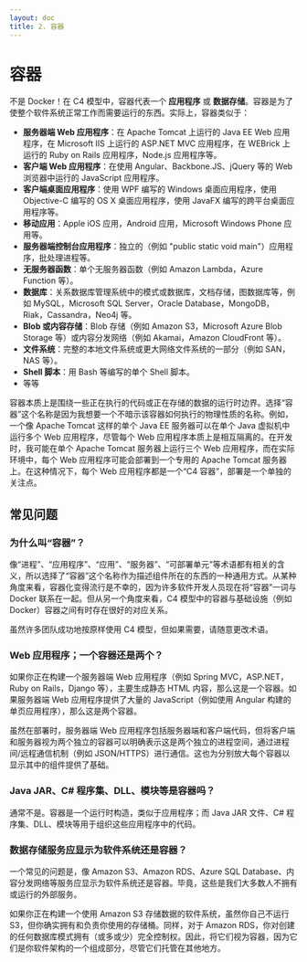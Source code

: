 ```yaml
---
layout: doc
title: 2. 容器
---
```


# 容器

不是 Docker！在 C4 模型中，容器代表一个 __应用程序__ 或 __数据存储__。容器是为了使整个软件系统正常工作而需要运行的东西。实际上，容器类似于：

- __服务器端 Web 应用程序__：在 Apache Tomcat 上运行的 Java EE Web 应用程序，在 Microsoft IIS 上运行的 ASP.NET MVC 应用程序，在 WEBrick 上运行的 Ruby on Rails 应用程序，Node.js 应用程序等。
- __客户端 Web 应用程序__：在使用 Angular、Backbone.JS、jQuery 等的 Web 浏览器中运行的 JavaScript 应用程序。
- __客户端桌面应用程序__：使用 WPF 编写的 Windows 桌面应用程序，使用 Objective-C 编写的 OS X 桌面应用程序，使用 JavaFX 编写的跨平台桌面应用程序等。
- __移动应用__：Apple iOS 应用，Android 应用，Microsoft Windows Phone 应用等。
- __服务器端控制台应用程序__：独立的（例如 "public static void main"）应用程序，批处理进程等。
- __无服务器函数__：单个无服务器函数（例如 Amazon Lambda，Azure Function 等）。
- __数据库__：关系数据库管理系统中的模式或数据库，文档存储，图数据库等，例如 MySQL，Microsoft SQL Server，Oracle Database，MongoDB，Riak，Cassandra，Neo4j 等。
- __Blob 或内容存储__：Blob 存储（例如 Amazon S3，Microsoft Azure Blob Storage 等）或内容分发网络（例如 Akamai，Amazon CloudFront 等）。
- __文件系统__：完整的本地文件系统或更大网络文件系统的一部分（例如 SAN，NAS 等）。
- __Shell 脚本__：用 Bash 等编写的单个 Shell 脚本。
- 等等

容器本质上是围绕一些正在执行的代码或正在存储的数据的运行时边界。选择“容器”这个名称是因为我想要一个不暗示该容器如何执行的物理性质的名称。例如，一个像 Apache Tomcat 这样的单个 Java EE 服务器可以在单个 Java 虚拟机中运行多个 Web 应用程序，尽管每个 Web 应用程序本质上是相互隔离的。在开发时，我可能在单个 Apache Tomcat 服务器上运行三个 Web 应用程序，而在实际环境中，每个 Web 应用程序可能会部署到一个专用的 Apache Tomcat 服务器上。在这种情况下，每个 Web 应用程序都是一个“C4 容器”，部署是一个单独的关注点。

## 常见问题

### 为什么叫“容器”？

像“进程”、“应用程序”、“应用”、“服务器”、“可部署单元”等术语都有相关的含义，所以选择了“容器”这个名称作为描述组件所在的东西的一种通用方式。从某种角度来看，容器化变得流行是不幸的，因为许多软件开发人员现在将“容器”一词与 Docker 联系在一起。但从另一个角度来看，C4 模型中的容器与基础设施（例如 Docker）容器之间有时存在很好的对应关系。

虽然许多团队成功地按原样使用 C4 模型，但如果需要，请随意更改术语。

### Web 应用程序；一个容器还是两个？

如果你正在构建一个服务器端 Web 应用程序（例如 Spring MVC，ASP.NET，Ruby on Rails，Django 等），主要生成静态 HTML 内容，那么这是一个容器。如果服务器端 Web 应用程序提供了大量的 JavaScript（例如使用 Angular 构建的单页应用程序），那么这是两个容器。

虽然在部署时，服务器端 Web 应用程序包括服务器端和客户端代码，但将客户端和服务器视为两个独立的容器可以明确表示这是两个独立的进程空间，通过进程间/远程通信机制（例如 JSON/HTTPS）进行通信。这也为分别放大每个容器以显示其中的组件提供了基础。

### Java JAR、C# 程序集、DLL、模块等是容器吗？

通常不是。容器是一个运行时构造，类似于应用程序；而 Java JAR 文件、C# 程序集、DLL、模块等用于组织这些应用程序中的代码。

### 数据存储服务应显示为软件系统还是容器？

一个常见的问题是，像 Amazon S3、Amazon RDS、Azure SQL Database、内容分发网络等服务应显示为软件系统还是容器。毕竟，这些是我们大多数人不拥有或运行的外部服务。

如果你正在构建一个使用 Amazon S3 存储数据的软件系统，虽然你自己不运行 S3，但你确实拥有和负责你使用的存储桶。同样，对于 Amazon RDS，你对创建的任何数据库模式拥有（或多或少）完全控制权。因此，将它们视为容器，因为它们是你软件架构的一个组成部分，尽管它们托管在其他地方。